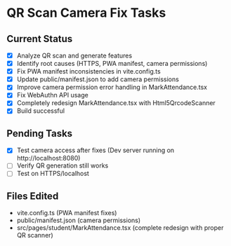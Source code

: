 # QR Scan Camera Fix Tasks

## Current Status
- [x] Analyze QR scan and generate features
- [x] Identify root causes (HTTPS, PWA manifest, camera permissions)
- [x] Fix PWA manifest inconsistencies in vite.config.ts
- [x] Update public/manifest.json to add camera permissions
- [x] Improve camera permission error handling in MarkAttendance.tsx
- [x] Fix WebAuthn API usage
- [x] Completely redesign MarkAttendance.tsx with Html5QrcodeScanner
- [x] Build successful

## Pending Tasks
- [x] Test camera access after fixes (Dev server running on http://localhost:8080)
- [ ] Verify QR generation still works
- [ ] Test on HTTPS/localhost

## Files Edited
- vite.config.ts (PWA manifest fixes)
- public/manifest.json (camera permissions)
- src/pages/student/MarkAttendance.tsx (complete redesign with proper QR scanner)
